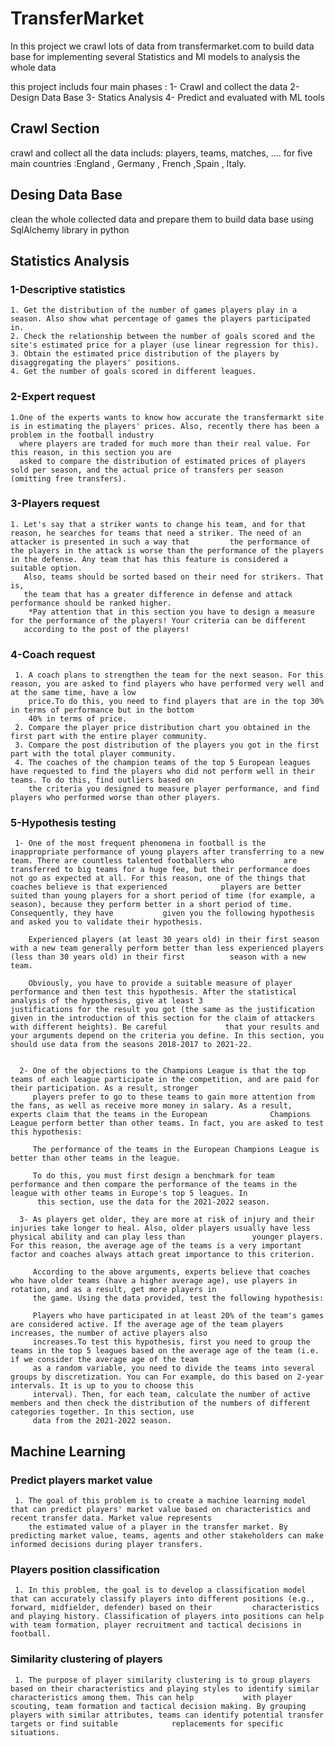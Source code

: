 # TransferMarket

In this project we crawl lots of data from transfermarket.com to build data base for implementing several Statistics and Ml models to analysis the whole data 

this project includs four main phases : 
1- Crawl and collect the data
2- Design Data Base
3- Statics Analysis
4- Predict and evaluated with ML tools



## Crawl Section
crawl and collect all the data includs: players, teams, matches, .... for five main countries :England , Germany , French ,Spain , Italy.

## Desing Data Base
clean the whole collected data and prepare them to build data base using SqlAlchemy library in python 

## Statistics Analysis 
### 1-Descriptive statistics 
  
    1. Get the distribution of the number of games players play in a season. Also show what percentage of games the players participated in.
    2. Check the relationship between the number of goals scored and the site's estimated price for a player (use linear regression for this).
    3. Obtain the estimated price distribution of the players by disaggregating the players' positions.
    4. Get the number of goals scored in different leagues.

###  2-Expert request 
  
    1.One of the experts wants to know how accurate the transfermarkt site is in estimating the players' prices. Also, recently there has been a problem in the football industry 
      where players are traded for much more than their real value. For this reason, in this section you are     
      asked to compare the distribution of estimated prices of players sold per season, and the actual price of transfers per season (omitting free transfers).

###  3-Players request
  
    1. Let's say that a striker wants to change his team, and for that reason, he searches for teams that need a striker. The need of an attacker is presented in such a way that         the performance of the players in the attack is worse than the performance of the players in the defense. Any team that has this feature is considered a suitable option. 
       Also, teams should be sorted based on their need for strikers. That is, 
       the team that has a greater difference in defense and attack performance should be ranked higher.
        *Pay attention that in this section you have to design a measure for the performance of the players! Your criteria can be different       
       according to the post of the players!

###   4-Coach request 
   
     1. A coach plans to strengthen the team for the next season. For this reason, you are asked to find players who have performed very well and at the same time, have a low 
        price.To do this, you need to find players that are in the top 30% in terms of performance but in the bottom 
        40% in terms of price.
     2. Compare the player price distribution chart you obtained in the first part with the entire player community.
     3. Compare the post distribution of the players you got in the first part with the total player community.
     4. The coaches of the champion teams of the top 5 European leagues have requested to find the players who did not perform well in their teams. To do this, find outliers based on   
        the criteria you designed to measure player performance, and find players who performed worse than other players.


###  5-Hypothesis testing

     1- One of the most frequent phenomena in football is the inappropriate performance of young players after transferring to a new team. There are countless talented footballers who           are transferred to big teams for a huge fee, but their performance does not go as expected at all. For this reason, one of the things that coaches believe is that experienced            players are better suited than young players for a short period of time (for example, a season), because they perform better in a short period of time. Consequently, they have           given you the following hypothesis and asked you to validate their hypothesis.

        Experienced players (at least 30 years old) in their first season with a new team generally perform better than less experienced players (less than 30 years old) in their first          season with a new team.

        Obviously, you have to provide a suitable measure of player performance and then test this hypothesis. After the statistical analysis of the hypothesis, give at least 3                  justifications for the result you got (the same as the justification given in the introduction of this section for the claim of attackers with different heights). Be careful             that your results and your arguments depend on the criteria you define. In this section, you should use data from the seasons 2018-2017 to 2021-22.


      2- One of the objections to the Champions League is that the top teams of each league participate in the competition, and are paid for their participation. As a result, stronger 
         players prefer to go to these teams to gain more attention from the fans, as well as receive more money in salary. As a result, experts claim that the teams in the European              Champions League perform better than other teams. In fact, you are asked to test this hypothesis:

         The performance of the teams in the European Champions League is better than other teams in the league.

         To do this, you must first design a benchmark for team performance and then compare the performance of the teams in the league with other teams in Europe's top 5 leagues. In 
          this section, use the data for the 2021-2022 season.
        
      3- As players get older, they are more at risk of injury and their injuries take longer to heal. Also, older players usually have less physical ability and can play less than               younger players. For this reason, the average age of the teams is a very important factor and coaches always attach great importance to this criterion.

         According to the above arguments, experts believe that coaches who have older teams (have a higher average age), use players in rotation, and as a result, get more players in 
         the game. Using the data provided, test the following hypothesis:

         Players who have participated in at least 20% of the team's games are considered active. If the average age of the team players increases, the number of active players also 
         increases.To test this hypothesis, first you need to group the teams in the top 5 leagues based on the average age of the team (i.e. if we consider the average age of the team 
         as a random variable, you need to divide the teams into several groups by discretization. You can For example, do this based on 2-year intervals. It is up to you to choose this 
         interval). Then, for each team, calculate the number of active members and then check the distribution of the numbers of different categories together. In this section, use 
         data from the 2021-2022 season.


## Machine Learning 
 ### Predict players market value
     1. The goal of this problem is to create a machine learning model that can predict players' market value based on characteristics and recent transfer data. Market value represents 
        the estimated value of a player in the transfer market. By predicting market value, teams, agents and other stakeholders can make informed decisions during player transfers.
 ### Players position classification
     1. In this problem, the goal is to develop a classification model that can accurately classify players into different positions (e.g., forward, midfielder, defender) based on their         characteristics and playing history. Classification of players into positions can help with team formation, player recruitment and tactical decisions in football.
 ### Similarity clustering of players
     1. The purpose of player similarity clustering is to group players based on their characteristics and playing styles to identify similar characteristics among them. This can help           with player scouting, team formation and tactical decision making. By grouping players with similar attributes, teams can identify potential transfer targets or find suitable            replacements for specific situations.
